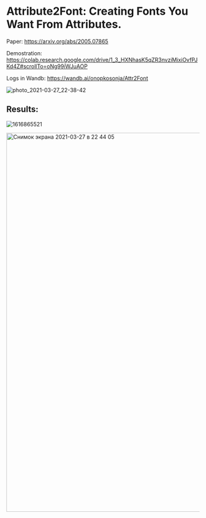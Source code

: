 # Attribute2Font: Creating Fonts You Want From Attributes.
Paper: https://arxiv.org/abs/2005.07865

Demostration: https://colab.research.google.com/drive/1_3_HXNhasK5qZR3nvziMixiOvfPJKd4Z#scrollTo=oNg99iWJuAOP

Logs in Wandb: https://wandb.ai/onopkosonja/Attr2Font

![photo_2021-03-27_22-38-42](https://user-images.githubusercontent.com/26070139/112732855-8ca7e800-8f4d-11eb-9cb0-bf7d072bd8c5.jpg)

## Results: 
![1616865521](https://user-images.githubusercontent.com/26070139/112732870-a9442000-8f4d-11eb-9a0b-81899c495788.jpg)

<img width="988" alt="Снимок экрана 2021-03-27 в 22 44 05" src="https://user-images.githubusercontent.com/26070139/112732928-f45e3300-8f4d-11eb-8d92-98d06eb51633.png">


